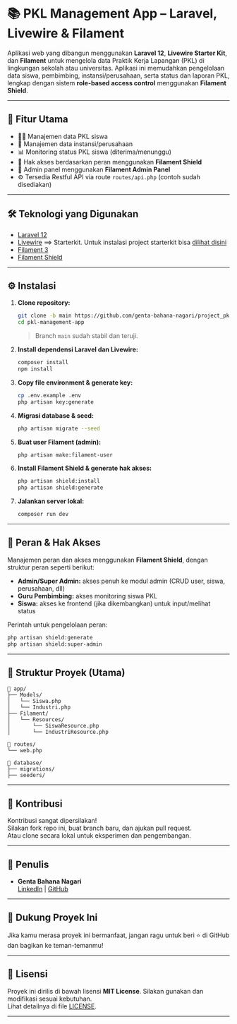 # 📚 PKL Management App – Laravel, Livewire & Filament

Aplikasi web yang dibangun menggunakan **Laravel 12**, **Livewire Starter Kit**, dan **Filament** untuk mengelola data Praktik Kerja Lapangan (PKL) di lingkungan sekolah atau universitas. Aplikasi ini memudahkan pengelolaan data siswa, pembimbing, instansi/perusahaan, serta status dan laporan PKL, lengkap dengan sistem **role-based access control** menggunakan **Filament Shield**.

---

## 🔧 Fitur Utama

- 🧑‍🎓 Manajemen data PKL siswa  
- 🏢 Manajemen data instansi/perusahaan  
- 📊 Monitoring status PKL siswa (diterima/menunggu)  
- 🔐 Hak akses berdasarkan peran menggunakan **Filament Shield**  
- 🧩 Admin panel menggunakan **Filament Admin Panel**  
- ⚙️ Tersedia Restful API via route `routes/api.php` (contoh sudah disediakan)  

---

## 🛠️ Teknologi yang Digunakan

- [Laravel 12](https://laravel.com/)  
- [Livewire](https://laravel-livewire.com) ==> Starterkit. Untuk instalasi project starterkit bisa [dilihat disini](https://qadrlabs.com/post/laravel-12-starter-kit)
- [Filament 3](https://filamentphp.com/)  
- [Filament Shield](https://github.com/ryangjchandler/filament-shield)  

---

## ⚙️ Instalasi

1. **Clone repository:**
   ```bash
   git clone -b main https://github.com/genta-bahana-nagari/project_pkl_fullstack.git
   cd pkl-management-app
   ```
   > Branch `main` sudah stabil dan teruji.

2. **Install dependensi Laravel dan Livewire:**
   ```bash
   composer install
   npm install
   ```

3. **Copy file environment & generate key:**
   ```bash
   cp .env.example .env
   php artisan key:generate
   ```

4. **Migrasi database & seed:**
   ```bash
   php artisan migrate --seed
   ```

5. **Buat user Filament (admin):**
   ```bash
   php artisan make:filament-user
   ```

6. **Install Filament Shield & generate hak akses:**
   ```bash
   php artisan shield:install
   php artisan shield:generate
   ```

7. **Jalankan server lokal:**
   ```bash
   composer run dev
   ```

---

## 🔐 Peran & Hak Akses

Manajemen peran dan akses menggunakan **Filament Shield**, dengan struktur peran seperti berikut:

- **Admin/Super Admin:** akses penuh ke modul admin (CRUD user, siswa, perusahaan, dll)  
- **Guru Pembimbing:** akses monitoring siswa PKL  
- **Siswa:** akses ke frontend (jika dikembangkan) untuk input/melihat status  

Perintah untuk pengelolaan peran:
```bash
php artisan shield:generate
php artisan shield:super-admin
```

---

## 📂 Struktur Proyek (Utama)

```
📁 app/
├── Models/
│   └── Siswa.php
│   └── Industri.php
├── Filament/
│   └── Resources/
│       └── SiswaResource.php
│       └── IndustriResource.php

📁 routes/
└── web.php

📁 database/
├── migrations/
├── seeders/
```

---

## 🤝 Kontribusi

Kontribusi sangat dipersilakan!  
Silakan fork repo ini, buat branch baru, dan ajukan pull request.  
Atau clone secara lokal untuk eksperimen dan pengembangan.

---

## 👤 Penulis

- **Genta Bahana Nagari**  
  [LinkedIn](https://www.linkedin.com/in/genta-bahana-nagari/) | [GitHub](https://github.com/genta-bahana-nagari)

---

## 🌟 Dukung Proyek Ini

Jika kamu merasa proyek ini bermanfaat, jangan ragu untuk beri ⭐ di GitHub dan bagikan ke teman-temanmu!

---

## 📜 Lisensi

Proyek ini dirilis di bawah lisensi **MIT License**. Silakan gunakan dan modifikasi sesuai kebutuhan.  
Lihat detailnya di file [LICENSE](LICENSE).

---
